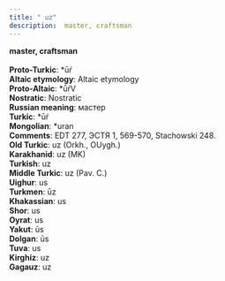 ```yaml
---
title: " uz"
description:  master, craftsman
---
```

<p data-pagefind-weight="0.5">
<strong> master, craftsman</strong><br><br>
<strong>Proto-Turkic</strong>:  *ūŕ<br>
<strong>Altaic etymology</strong>:  Altaic etymology<br>
<strong> Proto-Altaic</strong>:  *ū́ŕV<br>
<strong>Nostratic</strong>:  Nostratic<br>
<strong>Russian meaning</strong>:  мастер<br>
<strong>Turkic</strong>:  *ūŕ<br>
<strong>Mongolian</strong>:  *uran<br>
<strong>Comments</strong>:  EDT 277, ЭСТЯ 1, 569-570, Stachowski 248.<br>
<strong>Old Turkic</strong>:  uz (Orkh., OUygh.)<br>
<strong>Karakhanid</strong>:  uz (MK)<br>
<strong>Turkish</strong>:  uz<br>
<strong>Middle Turkic</strong>:  uz (Pav. C.)<br>
<strong>Uighur</strong>:  us<br>
<strong>Turkmen</strong>:  ūz<br>
<strong>Khakassian</strong>:  us<br>
<strong>Shor</strong>:  us<br>
<strong>Oyrat</strong>:  us<br>
<strong>Yakut</strong>:  ūs<br>
<strong>Dolgan</strong>:  ūs<br>
<strong>Tuva</strong>:  us<br>
<strong>Kirghiz</strong>:  uz<br>
<strong>Gagauz</strong>:  uz<br>

</p>
